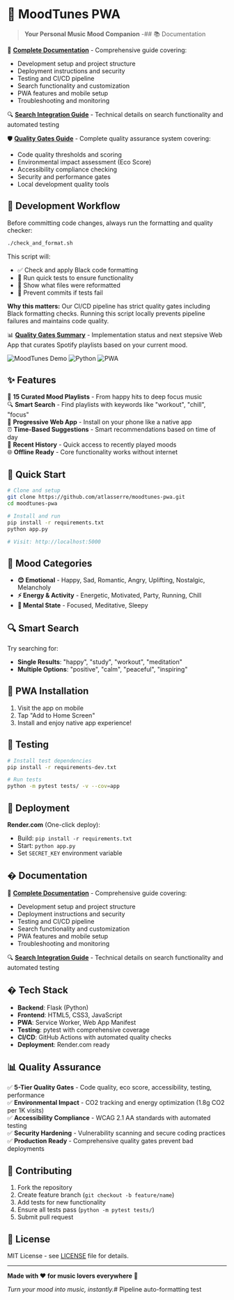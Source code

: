 # 🎵 MoodTunes PWA

> **Your Personal Music Mood Companion** -## 📚 Documentation

📖 **[Complete Documentation](docs/README.md)** - Comprehensive guide covering:
- Development setup and project structure
- Deployment instructions and security
- Testing and CI/CD pipeline  
- Search functionality and customization
- PWA features and mobile setup
- Troubleshooting and monitoring

🔍 **[Search Integration Guide](docs/SEARCH_CI_CD_INTEGRATION.md)** - Technical details on search functionality and automated testing

🛡️ **[Quality Gates Guide](docs/QUALITY_GATES_GUIDE.md)** - Complete quality assurance system covering:
- Code quality thresholds and scoring
- Environmental impact assessment (Eco Score)
- Accessibility compliance checking
- Security and performance gates
- Local development quality tools

## 🔧 Development Workflow

Before committing code changes, always run the formatting and quality checker:

```bash
./check_and_format.sh
```

This script will:
- ✅ Check and apply Black code formatting
- 🧪 Run quick tests to ensure functionality
- 📝 Show what files were reformatted
- 🚫 Prevent commits if tests fail

**Why this matters:** Our CI/CD pipeline has strict quality gates including Black formatting checks. Running this script locally prevents pipeline failures and maintains code quality.

📊 **[Quality Gates Summary](docs/QUALITY_GATES_SUMMARY.md)** - Implementation status and next stepsive Web App that curates Spotify playlists based on your current mood.

![MoodTunes Demo](https://img.shields.io/badge/Status-Production%20Ready-brightgreen) ![Python](https://img.shields.io/badge/Python-3.9+-blue) ![PWA](https://img.shields.io/badge/PWA-Ready-purple)

## ✨ Features

🎵 **15 Curated Mood Playlists** - From happy hits to deep focus music  
🔍 **Smart Search** - Find playlists with keywords like "workout", "chill", "focus"  
📱 **Progressive Web App** - Install on your phone like a native app  
⏰ **Time-Based Suggestions** - Smart recommendations based on time of day  
🎯 **Recent History** - Quick access to recently played moods  
🌐 **Offline Ready** - Core functionality works without internet  

## 🚀 Quick Start

```bash
# Clone and setup
git clone https://github.com/atlasserre/moodtunes-pwa.git
cd moodtunes-pwa

# Install and run
pip install -r requirements.txt
python app.py

# Visit: http://localhost:5000
```

## 🎯 Mood Categories

- **😊 Emotional** - Happy, Sad, Romantic, Angry, Uplifting, Nostalgic, Melancholy
- **⚡ Energy & Activity** - Energetic, Motivated, Party, Running, Chill  
- **🧠 Mental State** - Focused, Meditative, Sleepy

## 🔍 Smart Search

Try searching for:
- **Single Results**: "happy", "study", "workout", "meditation"  
- **Multiple Options**: "positive", "calm", "peaceful", "inspiring"

## 📱 PWA Installation

1. Visit the app on mobile
2. Tap "Add to Home Screen" 
3. Install and enjoy native app experience!

## 🧪 Testing

```bash
# Install test dependencies
pip install -r requirements-dev.txt

# Run tests
python -m pytest tests/ -v --cov=app
```

## 🚀 Deployment

**Render.com** (One-click deploy):
- Build: `pip install -r requirements.txt`
- Start: `python app.py`
- Set `SECRET_KEY` environment variable

## � Documentation

📖 **[Complete Documentation](docs/README.md)** - Comprehensive guide covering:
- Development setup and project structure
- Deployment instructions and security
- Testing and CI/CD pipeline  
- Search functionality and customization
- PWA features and mobile setup
- Troubleshooting and monitoring

🔍 **[Search Integration Guide](docs/SEARCH_CI_CD_INTEGRATION.md)** - Technical details on search functionality and automated testing

## � Tech Stack

- **Backend**: Flask (Python)
- **Frontend**: HTML5, CSS3, JavaScript  
- **PWA**: Service Worker, Web App Manifest
- **Testing**: pytest with comprehensive coverage
- **CI/CD**: GitHub Actions with automated quality checks
- **Deployment**: Render.com ready

## 📊 Quality Assurance

✅ **5-Tier Quality Gates** - Code quality, eco score, accessibility, testing, performance  
✅ **Environmental Impact** - CO2 tracking and energy optimization (1.8g CO2 per 1K visits)  
✅ **Accessibility Compliance** - WCAG 2.1 AA standards with automated testing  
✅ **Security Hardening** - Vulnerability scanning and secure coding practices  
✅ **Production Ready** - Comprehensive quality gates prevent bad deployments  

## 🤝 Contributing

1. Fork the repository
2. Create feature branch (`git checkout -b feature/name`)
3. Add tests for new functionality
4. Ensure all tests pass (`python -m pytest tests/`)
5. Submit pull request

## 📜 License

MIT License - see [LICENSE](LICENSE) file for details.

---

**Made with ❤️ for music lovers everywhere** 🎵

*Turn your mood into music, instantly.*# Pipeline auto-formatting test
